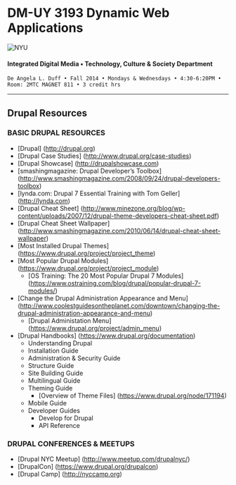 # DM-UY 3193 Dynamic Web Applications

![NYU](http://ws2.polishedsolid.com/de/nyu_soe_logo.png)
#### Integrated Digital Media • Technology, Culture & Society Department

    De Angela L. Duff • Fall 2014 • Mondays & Wednesdays • 4:30-6:20PM • Room: 2MTC MAGNET 811 • 3 credit hrs

---

## Drupal Resources

### BASIC DRUPAL RESOURCES
* [Drupal] (http://drupal.org) 
* [Drupal Case Studies] (http://www.drupal.org/case-studies)
* [Drupal Showcase] (http://drupalshowcase.com)
* [smashingmagazine: Drupal Developer’s Toolbox] (http://www.smashingmagazine.com/2008/09/24/drupal-developers-toolbox)
* [lynda.com: Drupal 7 Essential Training with Tom Geller] (http://lynda.com)
* [Drupal Cheat Sheet] (http://www.minezone.org/blog/wp-content/uploads/2007/12/drupal-theme-developers-cheat-sheet.pdf)
* [Drupal Cheat Sheet Wallpaper] (http://www.smashingmagazine.com/2010/06/14/drupal-cheat-sheet-wallpaper)
* [Most Installed Drupal Themes] (https://www.drupal.org/project/project_theme)
* [Most Popular Drupal Modules] (https://www.drupal.org/project/project_module)
  * [OS Training: The 20 Most Popular Drupal 7 Modules] (https://www.ostraining.com/blog/drupal/popular-drupal-7-modules/)
* [Change the Drupal Administration Appearance and Menu] (http://www.coolestguidesontheplanet.com/downtown/changing-the-drupal-administration-appearance-and-menu)
  * [Drupal Administation Menu] (https://www.drupal.org/project/admin_menu)
* [Drupal Handbooks] (https://www.drupal.org/documentation)
  * Understanding Drupal
  * Installation Guide
  * Administration & Security Guide
  * Structure Guide
  * Site Building Guide
  * Multilingual Guide
  * Theming Guide
    * [Overview of Theme Files] (https://www.drupal.org/node/171194)
  * Mobile Guide
  * Developer Guides
    * Develop for Drupal
    * API Reference
 
### DRUPAL CONFERENCES & MEETUPS
* [Drupal NYC Meetup] (http://www.meetup.com/drupalnyc/)
* [DrupalCon] (https://www.drupal.org/drupalcon)
* [Drupal Camp] (http://nyccamp.org)


